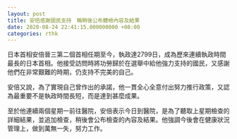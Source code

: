 ```yaml
---
layout: post
title: 安倍感謝國民支持　稱稍後公布體檢內容及結果
date: 2020-08-24 22:41:15.000000000 +08:00
categories: rthk
---
```


日本首相安倍晉三第二個首相任期至今，執政達2799日，成為歷來連續執政時間最長的日本首相。他接受訪問時將功勞歸於在選舉中給他強力支持的國民，又感謝他們在非常艱難的時期，仍支持不完美的自己。

安倍又說，為了實現自己曾作出的承諾，他一貫全心全意付出努力推行政策，又認為最重要不是執政時間長短，而是達到甚麼成果。

至於他連續兩個星期一前往醫院，安倍表示今日到醫院，是為了聽取上星期檢查的詳細結果，並追加檢查，稍後會公布檢查的內容及結果。他強調今後會在健康狀況管理上，做到萬無一失，努力工作。
